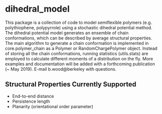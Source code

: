 # dihedral_model

This package is a collection of code to model semiflexible polymers (e.g. polythiophene, polypyrrole) using a stochastic dihedral potential method. The dihedral potential model generates an ensemble of chain conformations, which can be described by average structural properties. The main algorithm to generate a chain conformation is implemented in core.polymer_chain as a Polymer or RandomChargePolymer object. Instead of storing all the chain conformations, running statistics (utils.stats) are employed to calculate different moments of a distribution on the fly. More examples and documentation will be added with a forthcoming publication (~ May 2019). E-mail b.wood@berkeley with questions.

## Structural Properties Currently Supported

-	End-to-end distance
-	Persistence length
-	Planarity (orientational order parameter)

